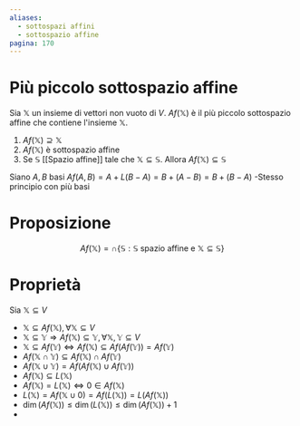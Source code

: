 ```yaml
---
aliases:
  - sottospazi affini
  - sottospazio affine
pagina: 170
---
```

# Più piccolo sottospazio affine
Sia $\mathbb{X}$ un insieme di vettori non vuoto di $V$.
$Af(\mathbb{X})$ è il più piccolo sottospazio affine che contiene l'insieme $\mathbb{X}$.
1) $Af(\mathbb{X}) \supseteq \mathbb{X}$
2) $Af(\mathbb{X})$ è sottospazio affine
3) Se $\mathbb{S}$ [[Spazio affine]] tale che $\mathbb{X}\subseteq \mathbb{S}$.
	Allora $Af(\mathbb{X})\subseteq \mathbb{S}$

Siano $A, B$ basi
$Af(A,B) = A + L(B-A) =  B+(A-B) =  B+(B-A)$
-Stesso principio con più basi
# Proposizione
$$Af(\mathbb{X}) = \cap\{\mathbb{S}:\mathbb{S}\mbox{ spazio affine e } \mathbb{X}\subseteq \mathbb{S}\}$$
# Proprietà
Sia $\mathbb{X}\subseteq V$
- $\mathbb{X} \subseteq Af(\mathbb{X}), \forall\mathbb{X}\subseteq V$
- $\mathbb{X}\subseteq \mathbb{Y} \Rightarrow Af(\mathbb{X}) \subseteq \mathbb{Y}, \forall \mathbb{X}, \mathbb{Y}\subseteq V$
- $\mathbb{X}\subseteq Af(\mathbb{Y}) \iff Af(\mathbb{X})\subseteq Af(Af(\mathbb{Y})) = Af(\mathbb{Y})$
- $Af(\mathbb{X}\cap\mathbb{Y})\subseteq Af(\mathbb{X})\cap Af(\mathbb{Y})$
- $Af(\mathbb{X} \cup \mathbb{Y}) = Af(Af(\mathbb{X})\cup Af(\mathbb{Y}))$
- $Af(\mathbb{X})\subseteq L(\mathbb{X})$
- $Af(\mathbb{X}) = L(\mathbb{X})\iff 0\in Af(\mathbb{X})$
- $L(\mathbb{X}) = Af(\mathbb{X} \cup {0}) = Af(L(\mathbb{X})) = L(Af(\mathbb{X}))$
- $\dim(Af(\mathbb{X})) \le \dim(L(\mathbb{X})) \le \dim(Af(\mathbb{X})) + 1$
- 